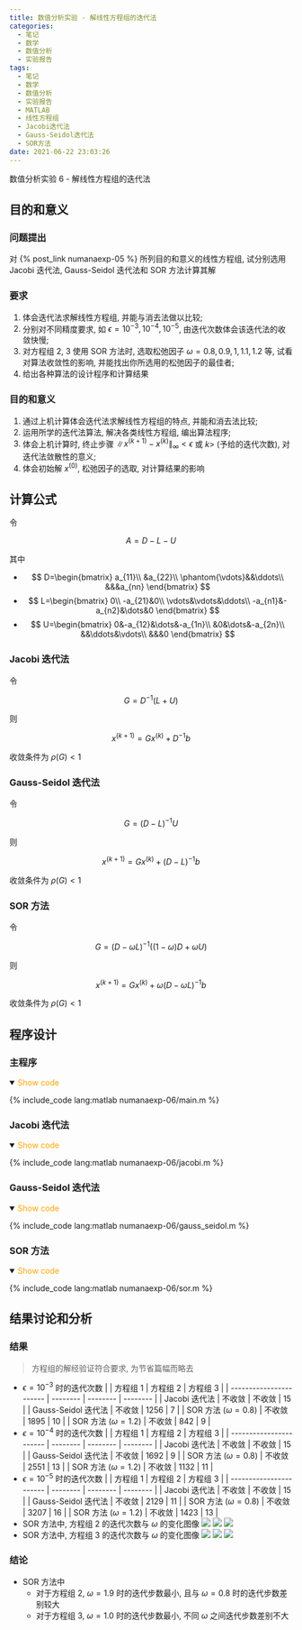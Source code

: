 ```yaml
---
title: 数值分析实验 - 解线性方程组的迭代法
categories:
  - 笔记
  - 数学
  - 数值分析
  - 实验报告
tags:
  - 笔记
  - 数学
  - 数值分析
  - 实验报告
  - MATLAB
  - 线性方程组
  - Jacobi迭代法
  - Gauss-Seidol迭代法
  - SOR方法
date: 2021-06-22 23:03:26
---
```


数值分析实验 6 - 解线性方程组的迭代法

<!-- more -->

## 目的和意义

### 问题提出

对 {% post_link numanaexp-05 %} 所列目的和意义的线性方程组, 试分别选用 Jacobi 迭代法, Gauss-Seidol 迭代法和 SOR 方法计算其解

### 要求

1. 体会迭代法求解线性方程组, 并能与消去法做以比较;
1. 分别对不同精度要求, 如 $\epsilon=10^{-3},10^{-4},10^{-5}$, 由迭代次数体会该迭代法的收敛快慢;
1. 对方程组 2, 3 使用 SOR 方法时, 选取松弛因子 $\omega=0.8, 0.9, 1, 1.1, 1.2$ 等, 试看对算法收敛性的影响, 并能找出你所选用的松弛因子的最佳者;
1. 给出各种算法的设计程序和计算结果

### 目的和意义

1. 通过上机计算体会迭代法求解线性方程组的特点, 并能和消去法比较;
1. 运用所学的迭代法算法, 解决各类线性方程组, 编出算法程序;
1. 体会上机计算时, 终止步骤 $\|x^{(k+1)}-x^{(k)}\|_{\infty}<\epsilon$ 或 $k>$ (予给的迭代次数), 对迭代法敛散性的意义;
1. 体会初始解 $x^{(0)}$, 松弛因子的选取, 对计算结果的影响

## 计算公式

令

$$
A=D-L-U
$$

其中

- $$
  D=\begin{bmatrix}
    a_{11}\\
    &a_{22}\\
    \phantom{\vdots}&&\ddots\\
    &&&a_{nn}
  \end{bmatrix}
  $$
- $$
  L=\begin{bmatrix}
    0\\
    -a_{21}&0\\
    \vdots&\vdots&\ddots\\
    -a_{n1}&-a_{n2}&\dots&0
  \end{bmatrix}
  $$
- $$
  U=\begin{bmatrix}
    0&-a_{12}&\dots&-a_{1n}\\
    &0&\dots&-a_{2n}\\
    &&\ddots&\vdots\\
    &&&0
  \end{bmatrix}
  $$

### Jacobi 迭代法

令

$$
G=D^{-1}(L+U)
$$

则

$$
x^{(k+1)}=Gx^{(k)}+D^{-1}b
$$

收敛条件为 $\rho(G)<1$

### Gauss-Seidol 迭代法

令

$$
G=(D-L)^{-1}U
$$

则

$$
x^{(k+1)}=Gx^{(k)}+(D-L)^{-1}b
$$

收敛条件为 $\rho(G)<1$

### SOR 方法

令

$$
G=(D-\omega L)^{-1}((1-\omega)D+\omega U)
$$

则

$$
x^{(k+1)}=Gx^{(k)}+\omega(D-\omega L)^{-1}b
$$

收敛条件为 $\rho(G)<1$

## 程序设计

### 主程序

<details open>
<summary><font color='orange'>Show code</font></summary>

{% include_code lang:matlab numanaexp-06/main.m %}

</details>

### Jacobi 迭代法

<details open>
<summary><font color='orange'>Show code</font></summary>

{% include_code lang:matlab numanaexp-06/jacobi.m %}

</details>

### Gauss-Seidol 迭代法

<details open>
<summary><font color='orange'>Show code</font></summary>

{% include_code lang:matlab numanaexp-06/gauss_seidol.m %}

</details>

### SOR 方法

<details open>
<summary><font color='orange'>Show code</font></summary>

{% include_code lang:matlab numanaexp-06/sor.m %}

</details>

## 结果讨论和分析

### 结果

> 方程组的解经验证符合要求, 为节省篇幅而略去

- $\epsilon=10^{-3}$ 时的迭代次数
  | | 方程组 1 | 方程组 2 | 方程组 3 |
  | ----------------------- | -------- | -------- | -------- |
  | Jacobi 迭代法 | 不收敛 | 不收敛 | 15 |
  | Gauss-Seidol 迭代法 | 不收敛 | 1256 | 7 |
  | SOR 方法 ($\omega=0.8$) | 不收敛 | 1895 | 10 |
  | SOR 方法 ($\omega=1.2$) | 不收敛 | 842 | 9 |
- $\epsilon=10^{-4}$ 时的迭代次数
  | | 方程组 1 | 方程组 2 | 方程组 3 |
  | ----------------------- | -------- | -------- | -------- |
  | Jacobi 迭代法 | 不收敛 | 不收敛 | 15 |
  | Gauss-Seidol 迭代法 | 不收敛 | 1692 | 9 |
  | SOR 方法 ($\omega=0.8$) | 不收敛 | 2551 | 13 |
  | SOR 方法 ($\omega=1.2$) | 不收敛 | 1132 | 11 |
- $\epsilon=10^{-5}$ 时的迭代次数
  | | 方程组 1 | 方程组 2 | 方程组 3 |
  | ----------------------- | -------- | -------- | -------- |
  | Jacobi 迭代法 | 不收敛 | 不收敛 | 15 |
  | Gauss-Seidol 迭代法 | 不收敛 | 2129 | 11 |
  | SOR 方法 ($\omega=0.8$) | 不收敛 | 3207 | 16 |
  | SOR 方法 ($\omega=1.2$) | 不收敛 | 1423 | 13 |
- SOR 方法中, 方程组 2 的迭代次数与 $\omega$ 的变化图像
  ![](eq2_1e-3.svg)
  ![](eq2_1e-4.svg)
  ![](eq2_1e-5.svg)
- SOR 方法中, 方程组 3 的迭代次数与 $\omega$ 的变化图像
  ![](eq3_1e-3.svg)
  ![](eq3_1e-4.svg)
  ![](eq3_1e-5.svg)

### 结论

- SOR 方法中
  - 对于方程组 2, $\omega=1.9$ 时的迭代步数最小, 且与 $\omega=0.8$ 时的迭代步数差别较大
  - 对于方程组 3, $\omega=1.0$ 时的迭代步数最小, 不同 $\omega$ 之间迭代步数差别不大

